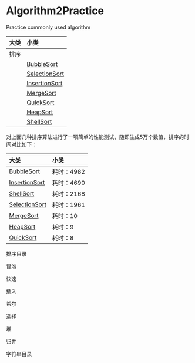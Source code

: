 # Algorithm2Practice
Practice commonly used algorithm

|大类|小类|
|:---|:---|
|排序| |
| |[BubbleSort](https://github.com/LeeeYou/Algorithm2Practice/blob/master/src/com/algorithm2practice/sorting/BubbleSort.java)|
| |[SelectionSort](https://github.com/LeeeYou/Algorithm2Practice/blob/master/src/com/algorithm2practice/sorting/SelectionSort.java)|
| |[InsertionSort](https://github.com/LeeeYou/Algorithm2Practice/blob/master/src/com/algorithm2practice/sorting/InsertionSort.java)|
| |[MergeSort](https://github.com/LeeeYou/Algorithm2Practice/blob/master/src/com/algorithm2practice/sorting/MergeSort.java)|
| |[QuickSort](https://github.com/LeeeYou/Algorithm2Practice/blob/master/src/com/algorithm2practice/sorting/QuickSort.java)|
| |[HeapSort](https://github.com/LeeeYou/Algorithm2Practice/blob/master/src/com/algorithm2practice/sorting/HeapSort.java)|
| |[ShellSort](https://github.com/LeeeYou/Algorithm2Practice/blob/master/src/com/algorithm2practice/sorting/HeapSort.java)|

对上面几种排序算法进行了一项简单的性能测试，随即生成5万个数值，排序的时间对比如下：

|大类|小类|
|:---|:---|
|[BubbleSort](https://github.com/LeeeYou/Algorithm2Practice/blob/master/src/com/algorithm2practice/sorting/comparator_speed/BubbleSort.java) | 耗时：4982|
|[InsertionSort](https://github.com/LeeeYou/Algorithm2Practice/blob/master/src/com/algorithm2practice/sorting/comparator_speed/InsertionSort.java)|耗时：4690 |
|[ShellSort](https://github.com/LeeeYou/Algorithm2Practice/blob/master/src/com/algorithm2practice/sorting/comparator_speed/ShellSort.java)|耗时：2168 |
|[SelectionSort](https://github.com/LeeeYou/Algorithm2Practice/blob/master/src/com/algorithm2practice/sorting/comparator_speed/SelectionSort.java)|耗时：1961 |
|[MergeSort](https://github.com/LeeeYou/Algorithm2Practice/blob/master/src/com/algorithm2practice/sorting/comparator_speed/MergeSort.java)| 耗时：10|
|[HeapSort](https://github.com/LeeeYou/Algorithm2Practice/blob/master/src/com/algorithm2practice/sorting/comparator_speed/HeapSort.java)| 耗时：9|
|[QuickSort](https://github.com/LeeeYou/Algorithm2Practice/blob/master/src/com/algorithm2practice/sorting/comparator_speed/QuickSort.java)| 耗时：8|



排序目录

冒泡

快速

插入

希尔

选择

堆

归并

字符串目录
 



